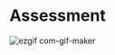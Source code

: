 # Assessment
![ezgif com-gif-maker](https://user-images.githubusercontent.com/113454787/212854575-1ae2d110-62f7-4410-9f19-e99d81eb5896.gif)
